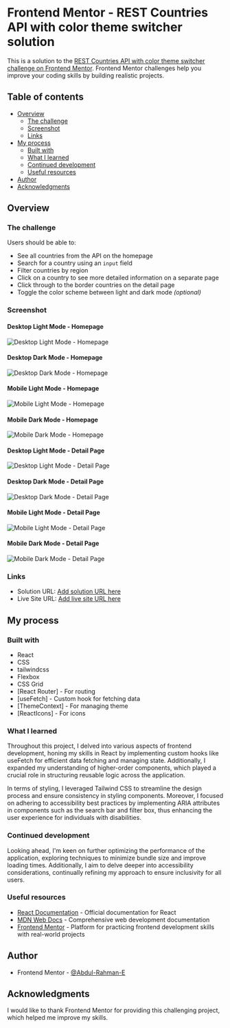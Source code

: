 # Frontend Mentor - REST Countries API with color theme switcher solution

This is a solution to the [REST Countries API with color theme switcher challenge on Frontend Mentor](https://www.frontendmentor.io/challenges/rest-countries-api-with-color-theme-switcher-5cacc469fec04111f7b848ca). Frontend Mentor challenges help you improve your coding skills by building realistic projects.

## Table of contents

- [Overview](#overview)
  - [The challenge](#the-challenge)
  - [Screenshot](#screenshot)
  - [Links](#links)
- [My process](#my-process)
  - [Built with](#built-with)
  - [What I learned](#what-i-learned)
  - [Continued development](#continued-development)
  - [Useful resources](#useful-resources)
- [Author](#author)
- [Acknowledgments](#acknowledgments)

## Overview

### The challenge

Users should be able to:

- See all countries from the API on the homepage
- Search for a country using an `input` field
- Filter countries by region
- Click on a country to see more detailed information on a separate page
- Click through to the border countries on the detail page
- Toggle the color scheme between light and dark mode _(optional)_

### Screenshot

#### Desktop Light Mode - Homepage

![Desktop Light Mode - Homepage](design/desktop-light-homepage.png)

#### Desktop Dark Mode - Homepage

![Desktop Dark Mode - Homepage](design/desktop-dark-homepage.png)

#### Mobile Light Mode - Homepage

![Mobile Light Mode - Homepage](design/mobile-light-homepage.png)

#### Mobile Dark Mode - Homepage

![Mobile Dark Mode - Homepage](design/mobile-dark-homepage.png)

#### Desktop Light Mode - Detail Page

![Desktop Light Mode - Detail Page](design/desktop-light-detailpage.png)

#### Desktop Dark Mode - Detail Page

![Desktop Dark Mode - Detail Page](design/desktop-dark-detailpage.png)

#### Mobile Light Mode - Detail Page

![Mobile Light Mode - Detail Page](design/mobile-light-detailpage.png)

#### Mobile Dark Mode - Detail Page

![Mobile Dark Mode - Detail Page](design/mobile-dark-detailpage.png)

### Links

- Solution URL: [Add solution URL here](https://your-solution-url.com)
- Live Site URL: [Add live site URL here](https://your-live-site-url.com)

## My process

### Built with

- React
- CSS
- tailwindcss
- Flexbox
- CSS Grid
- [React Router] - For routing
- [useFetch] - Custom hook for fetching data
- [ThemeContext] - For managing theme
- [ReactIcons] - For icons

### What I learned

Throughout this project, I delved into various aspects of frontend development, honing my skills in React by implementing custom hooks like useFetch for efficient data fetching and managing state. Additionally, I expanded my understanding of higher-order components, which played a crucial role in structuring reusable logic across the application.

In terms of styling, I leveraged Tailwind CSS to streamline the design process and ensure consistency in styling components. Moreover, I focused on adhering to accessibility best practices by implementing ARIA attributes in components such as the search bar and filter box, thus enhancing the user experience for individuals with disabilities.

### Continued development

Looking ahead, I'm keen on further optimizing the performance of the application, exploring techniques to minimize bundle size and improve loading times. Additionally, I aim to delve deeper into accessibility considerations, continually refining my approach to ensure inclusivity for all users.

### Useful resources

- [React Documentation](https://reactjs.org/docs/getting-started.html) - Official documentation for React
- [MDN Web Docs](https://developer.mozilla.org/en-US/) - Comprehensive web development documentation
- [Frontend Mentor](https://www.frontendmentor.io/solutions) - Platform for practicing frontend development skills with real-world projects

## Author

- Frontend Mentor - [@Abdul-Rahman-E](https://www.frontendmentor.io/profile/Abdul-Rahman-E)

## Acknowledgments

I would like to thank Frontend Mentor for providing this challenging project, which helped me improve my skills.
